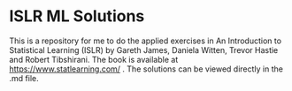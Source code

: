 # ISLR ML Solutions
This is a repository for me to do the applied exercises in An Introduction to Statistical Learning (ISLR) by Gareth James, Daniela Witten, Trevor Hastie and Robert Tibshirani. The book is available at https://www.statlearning.com/ . The solutions can be viewed directly in the .md file.

